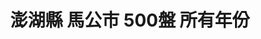 ---
title: "澎湖縣 馬公市 500盤 所有年份"
keywords:
  - 美食競賽
  - 台灣美食
  - 美食精選
datePublished: "2025-06-30"
dateModified: "2025-07-01"
city: "澎湖縣"
district: "馬公市"
award: "500盤"
year: "所有年份"
page: 1
count: 1

restaurants:
  - name: "花菜干人文懷舊餐廳"
    address: "澎湖縣馬公市新店路4之2號"
    phone: "069213695"
    geo: "23.564301708691275, 119.58666397848393"
    google_map: "https://maps.app.goo.gl/2CtmbyhaTtodR4Wu7"
    footinder: "https://footinder.com.tw/%e6%be%8e%e6%b9%96%e7%b8%a3%e9%a6%ac%e5%85%ac%e5%b8%82/362189/"
    official: "https://www.facebook.com/chenxinchenyi0118/"
    award:
    - name: "500盤"
      year: "2024"
---